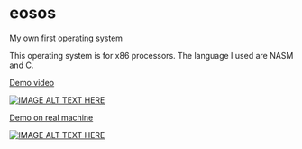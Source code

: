 # eosos
My own first operating system

This operating system is for x86 processors.
The language I used are NASM and C.

[Demo video](https://www.youtube.com/watch?v=0Bkh3yiuZv4 "EOSOS")

[![IMAGE ALT TEXT HERE](https://img.youtube.com/vi/0Bkh3yiuZv4/3.jpg)](https://www.youtube.com/watch?v=0Bkh3yiuZv4 "EOSOS")

[Demo on real machine](https://www.youtube.com/watch?v=_OnKKwh4dQI "EOSOS")

[![IMAGE ALT TEXT HERE](https://img.youtube.com/vi/_OnKKwh4dQI/3.jpg)](https://www.youtube.com/watch?v=_OnKKwh4dQI "EOSOS")
